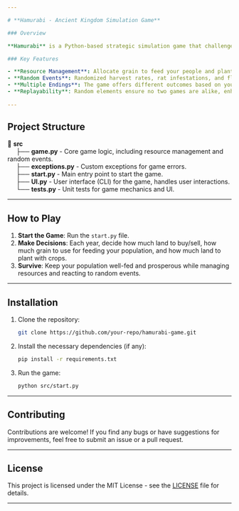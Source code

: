 ```yaml
---

# **Hamurabi - Ancient Kingdom Simulation Game**

### Overview

**Hamurabi** is a Python-based strategic simulation game that challenges players to manage resources effectively as they rule over an ancient kingdom. As the ruler, you must balance grain reserves, land acquisition, and population growth while facing random events like harvest fluctuations and rat infestations. Your objective is to keep your people alive and prosperous over several years, making crucial decisions about feeding your population, planting crops, and buying or selling land.

### Key Features

- **Resource Management**: Allocate grain to feed your people and plant crops while managing land acquisitions and sales.
- **Random Events**: Randomized harvest rates, rat infestations, and fluctuating land prices keep the gameplay unpredictable.
- **Multiple Endings**: The game offers different outcomes based on your decisions, from population prosperity to starvation endings.
- **Replayability**: Random elements ensure no two games are alike, enhancing replay value.
  
---
```


## **Project Structure**

📁 **src**  
&nbsp;&nbsp;&nbsp;&nbsp; ├── **game.py** - Core game logic, including resource management and random events.  
&nbsp;&nbsp;&nbsp;&nbsp; ├── **exceptions.py** - Custom exceptions for game errors.  
&nbsp;&nbsp;&nbsp;&nbsp; ├── **start.py** - Main entry point to start the game.  
&nbsp;&nbsp;&nbsp;&nbsp; ├── **UI.py** - User interface (CLI) for the game, handles user interactions.  
&nbsp;&nbsp;&nbsp;&nbsp; └── **tests.py** - Unit tests for game mechanics and UI.

---

## **How to Play**

1. **Start the Game**: Run the `start.py` file.
2. **Make Decisions**: Each year, decide how much land to buy/sell, how much grain to use for feeding your population, and how much land to plant with crops.
3. **Survive**: Keep your population well-fed and prosperous while managing resources and reacting to random events.

---

## **Installation**

1. Clone the repository:  
   ```bash
   git clone https://github.com/your-repo/hamurabi-game.git
   ```

2. Install the necessary dependencies (if any):
   ```bash
   pip install -r requirements.txt
   ```

3. Run the game:
   ```bash
   python src/start.py
   ```

---

## **Contributing**

Contributions are welcome! If you find any bugs or have suggestions for improvements, feel free to submit an issue or a pull request.

---

## **License**

This project is licensed under the MIT License - see the [LICENSE](LICENSE) file for details.

---
